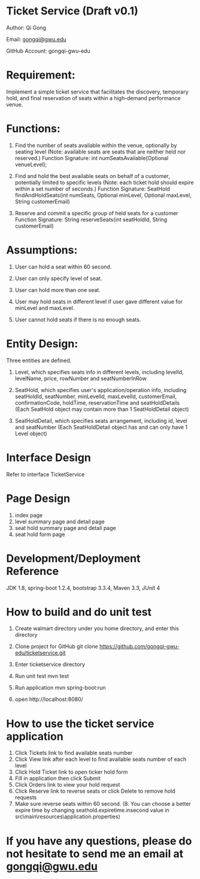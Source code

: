 # Ticket Service (Draft v0.1)
  Author: Qi Gong
  
  Email: gongqi@gwu.edu
  
  GitHub Account: gongqi-gwu-edu

# Requirement: 
  Implement a simple ticket service that facilitates the discovery, temporary hold, and final reservation of seats within a high-demand performance venue.
 
# Functions: 
  1. Find the number of seats available within the venue, optionally by seating level (Note: available seats are seats that are neither held nor reserved.)
     Function Signature: int numSeatsAvailable(Optional<Integer> venueLevel);
 
  2. Find and hold the best available seats on behalf of a customer, potentially limited to specific levels (Note: each ticket hold should expire within a set number of seconds.)
     Function Signature: SeatHold findAndHoldSeats(int numSeats, Optional<Integer> minLevel, Optional<Integer> maxLevel, String customerEmail)
 
  3. Reserve and commit a specific group of held seats for a customer
     Function Signature: String reserveSeats(int seatHoldId, String customerEmail)
 
# Assumptions:
  1. User can hold a seat within 60 second.
  
  2. User can only specify level of seat.
  
  3. User can hold more than one seat.
  
  4. User may hold seats in different level if user gave different value for minLevel and maxLevel.
  
  5. User cannot hold seats if there is no enough seats.
  
# Entity Design:
  Three entities are defined.
  1. Level, which specifies seats info in different levels, including levelId, levelName, price, rowNumber and seatNumberInRow
  
  2. SeatHold, which specifies user's application/operation info, including seatHoldId, seatNumber, minLevelId, maxLevelId, customerEmail, confirmationCode, holdTime, reservationTime and seatHoldDetails (Each SeatHold object may contain more than 1 SeatHoldDetail object)
  
  3. SeatHoldDetail, which specifies seats arrangement, including id, level and seatNumber (Each SeatHoldDetail object has and can only have 1 Level object)
 
# Interface Design
  Refer to interface TicketService
  
# Page Design
  1. index page
  2. level summary page and detail page
  3. seat hold summary page and detail page
  4. seat hold form page
  
# Development/Deployment Reference
  JDK 1.8, spring-boot 1.2.4, bootstrap 3.3.4, Maven 3.3, JUnit 4
  
# How to build and do unit test
  1. Create walmart directory under you home directory, and enter this directory

  2. Clone project for GitHub
  git clone https://github.com/gongqi-gwu-edu/ticketservice.git

  3. Enter ticketservice directory
  
  4. Run unit test
  mvn test
  
  5. Run application
  mvn spring-boot:run
  
  6. open http://localhost:8080/
  
# How to use the ticket service application
  1. Click Tickets link to find available seats number
  2. Click View link after each level to find available seats number of each level
  3. Click Hold Ticket link to open ticker hold form
  4. Fill in application then click Submit
  5. Click Orders link to view your hold request
  6. Click Reserve link to reverse seats or click Delete to remove hold requests
  7. Make sure reverse seats within 60 second.
  (8. You can choose a better expire time by changing seathold.expiretime.insecond value in src\main\resources\application.properties) 
# If you have any questions, please do not hesitate to send me an email at gongqi@gwu.edu
